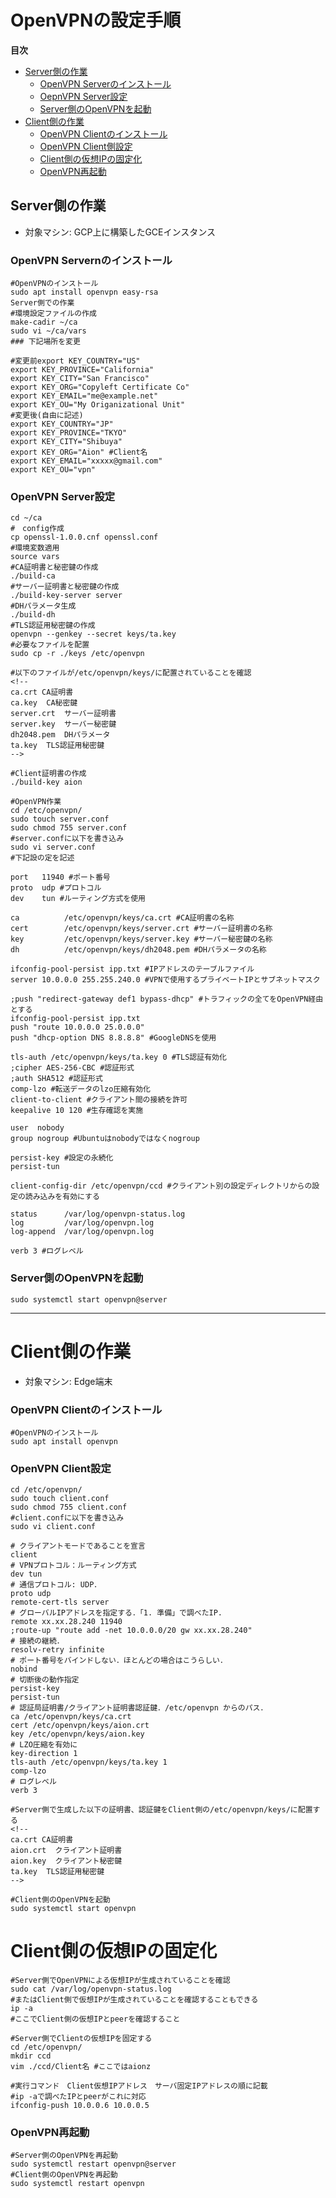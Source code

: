 # OpenVPNの設定手順 

**目次**

* [Server側の作業](#Server側の作業)
    * [OpenVPN Serverのインストール](#OpenVPN-Serverのインストール)
    * [OepnVPN Server設定](#OpenVPN-Server設定)
    * [Server側のOpenVPNを起動](#Server側のOpenVPNを起動)
* [Client側の作業](#Client側の作業)
    * [OpenVPN Clientのインストール](#OpenVPN-Clientのインストール)
    * [OpenVPN Client側設定](#OpenVPN-Client側設定)
    * [Client側の仮想IPの固定化](#Client側の仮想IPの固定化)
    * [OpenVPN再起動](#OpenVPN再起動)

## Server側の作業

* 対象マシン: GCP上に構築したGCEインスタンス

### OpenVPN Servernのインストール
```shell
#OpenVPNのインストール
sudo apt install openvpn easy-rsa
Server側での作業
#環境設定ファイルの作成
make-cadir ~/ca
sudo vi ~/ca/vars
### 下記場所を変更
```
```text
#変更前export KEY_COUNTRY="US"
export KEY_PROVINCE="California"
export KEY_CITY="San Francisco"
export KEY_ORG="Copyleft Certificate Co"
export KEY_EMAIL="me@example.net"
export KEY_OU="My Origanizational Unit"
#変更後(自由に記述)
export KEY_COUNTRY="JP"
export KEY_PROVINCE="TKYO"
export KEY_CITY="Shibuya"
export KEY_ORG="Aion" #Client名
export KEY_EMAIL="xxxxx@gmail.com"
export KEY_OU="vpn"
```
### OpenVPN Server設定
```shell
cd ~/ca
#　config作成
cp openssl-1.0.0.cnf openssl.conf
#環境変数適用
source vars
#CA証明書と秘密鍵の作成
./build-ca
#サーバー証明書と秘密鍵の作成
./build-key-server server
#DHパラメータ生成
./build-dh
#TLS認証用秘密鍵の作成
openvpn --genkey --secret keys/ta.key
#必要なファイルを配置
sudo cp -r ./keys /etc/openvpn
```
```shell
#以下のファイルが/etc/openvpn/keys/に配置されていることを確認
<!--
ca.crt CA証明書
ca.key  CA秘密鍵
server.crt  サーバー証明書
server.key  サーバー秘密鍵
dh2048.pem  DHパラメータ
ta.key  TLS認証用秘密鍵 
-->
```

```shell
#Client証明書の作成
./build-key aion

#OpenVPN作業
cd /etc/openvpn/
sudo touch server.conf
sudo chmod 755 server.conf
#server.confに以下を書き込み
sudo vi server.conf
#下記設の定を記述
```
```text
port   11940 #ポート番号
proto  udp #プロトコル
dev    tun #ルーティング方式を使用

ca          /etc/openvpn/keys/ca.crt #CA証明書の名称
cert        /etc/openvpn/keys/server.crt #サーバー証明書の名称
key         /etc/openvpn/keys/server.key #サーバー秘密鍵の名称
dh          /etc/openvpn/keys/dh2048.pem #DHパラメータの名称

ifconfig-pool-persist ipp.txt #IPアドレスのテーブルファイル
server 10.0.0.0 255.255.240.0 #VPNで使用するプライベートIPとサブネットマスク

;push "redirect-gateway def1 bypass-dhcp" #トラフィックの全てをOpenVPN経由とする
ifconfig-pool-persist ipp.txt
push "route 10.0.0.0 25.0.0.0"
push "dhcp-option DNS 8.8.8.8" #GoogleDNSを使用

tls-auth /etc/openvpn/keys/ta.key 0 #TLS認証有効化
;cipher AES-256-CBC #認証形式
;auth SHA512 #認証形式
comp-lzo #転送データのlzo圧縮有効化
client-to-client #クライアント間の接続を許可
keepalive 10 120 #生存確認を実施

user  nobody
group nogroup #Ubuntuはnobodyではなくnogroup

persist-key #設定の永続化
persist-tun

client-config-dir /etc/openvpn/ccd #クライアント別の設定ディレクトリからの設定の読み込みを有効にする

status      /var/log/openvpn-status.log
log         /var/log/openvpn.log
log-append  /var/log/openvpn.log

verb 3 #ログレベル
```
### Server側のOpenVPNを起動
```shell
sudo systemctl start openvpn@server
```
---

# Client側の作業

* 対象マシン: Edge端末

### OpenVPN Clientのインストール
```shell
#OpenVPNのインストール
sudo apt install openvpn
```

### OpenVPN Client設定
```shell
cd /etc/openvpn/
sudo touch client.conf
sudo chmod 755 client.conf
#client.confに以下を書き込み
sudo vi client.conf
```
```text
# クライアントモードであることを宣言
client
# VPNプロトコル：ルーティング方式
dev tun
# 通信プロトコル: UDP．
proto udp
remote-cert-tls server
# グローバルIPアドレスを指定する．「1. 準備」で調べたIP.
remote xx.xx.28.240 11940
;route-up "route add -net 10.0.0.0/20 gw xx.xx.28.240"
# 接続の継続．
resolv-retry infinite
# ポート番号をバインドしない．ほとんどの場合はこうらしい．
nobind
# 切断後の動作指定
persist-key
persist-tun
# 認証局証明書/クライアント証明書認証鍵．/etc/openvpn からのパス．
ca /etc/openvpn/keys/ca.crt
cert /etc/openvpn/keys/aion.crt
key /etc/openvpn/keys/aion.key
# LZO圧縮を有効に
key-direction 1
tls-auth /etc/openvpn/keys/ta.key 1
comp-lzo
# ログレベル
verb 3
```

```shell
#Server側で生成した以下の証明書、認証鍵をClient側の/etc/openvpn/keys/に配置する
<!--
ca.crt CA証明書
aion.crt  クライアント証明書
aion.key  クライアント秘密鍵
ta.key  TLS認証用秘密鍵 
-->

#Client側のOpenVPNを起動
sudo systemctl start openvpn
```

# Client側の仮想IPの固定化
```shell
#Server側でOpenVPNによる仮想IPが生成されていることを確認
sudo cat /var/log/openvpn-status.log
#またはClient側で仮想IPが生成されていることを確認することもできる
ip -a
#ここでClient側の仮想IPとpeerを確認すること

#Server側でClientの仮想IPを固定する
cd /etc/openvpn/
mkdir ccd
vim ./ccd/Client名 #ここではaionz
```

```shell
#実行コマンド　Client仮想IPアドレス　サーバ固定IPアドレスの順に記載
#ip -aで調べたIPとpeerがこれに対応
ifconfig-push 10.0.0.6 10.0.0.5
```

### OpenVPN再起動
```shell
#Server側のOpenVPNを再起動
sudo systemctl restart openvpn@server
#Client側のOpenVPNを再起動
sudo systemctl restart openvpn
```


